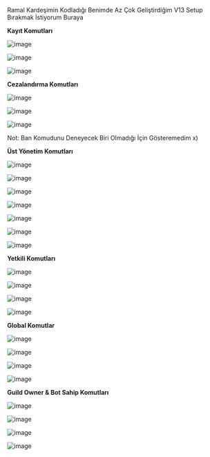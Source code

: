 Ramal Kardeşimin Kodladığı Benimde Az Çok Geliştirdiğim V13 Setup Bırakmak İstiyorum Buraya

__Kayıt Komutları__

![image](https://user-images.githubusercontent.com/121359424/220183934-64319155-a54f-4c0a-934f-27e405fa95ec.png)

![image](https://user-images.githubusercontent.com/121359424/220183957-255c53c7-314a-4c7c-9234-07c176289e3d.png)

![image](https://user-images.githubusercontent.com/121359424/220183977-925e4b7f-289d-46da-95e8-a1d163938423.png)

__Cezalandırma Komutları__

![image](https://user-images.githubusercontent.com/121359424/220184047-ff852373-d976-4bc6-95d6-4548f463f58f.png)

![image](https://user-images.githubusercontent.com/121359424/220184069-8c8e3a38-45d6-4469-90e8-e462a8af0106.png)

![image](https://user-images.githubusercontent.com/121359424/220184115-8db07e1f-4c15-4c15-b405-cb60ceb35010.png)

Not: Ban Komudunu Deneyecek Biri Olmadığı İçin Gösteremedim x)

__Üst Yönetim Komutları__

![image](https://user-images.githubusercontent.com/121359424/220184270-4eed0fc2-c2f1-4084-9685-169ce02fe5b7.png)

![image](https://user-images.githubusercontent.com/121359424/220184293-8dca6017-b987-48e5-8fb9-f1aeca7f2ba0.png)

![image](https://user-images.githubusercontent.com/121359424/221370842-c0d1fafd-53d1-48d7-a2f4-f436f69b1bf1.png)

![image](https://user-images.githubusercontent.com/121359424/220184369-bae5ce07-a8e7-4c8a-b5c1-38a1bbc62dad.png)

![image](https://user-images.githubusercontent.com/121359424/220184441-5473a488-c323-4c21-9a57-102e049af7a5.png)

![image](https://user-images.githubusercontent.com/121359424/220184520-f082a925-4ef4-42ec-844c-741d26c2a8d8.png)

![image](https://user-images.githubusercontent.com/121359424/221370861-a81e37a3-1733-488f-bb7c-be19114298c8.png)

__Yetkili Komutları__

![image](https://user-images.githubusercontent.com/121359424/220184617-29dd647e-f836-48c0-9e23-b5dda289115a.png)

![image](https://user-images.githubusercontent.com/121359424/220184651-9e6a9bd0-6c8c-4f6c-8513-ae37def11c01.png)

![image](https://user-images.githubusercontent.com/121359424/220184682-107f5b63-9f7e-491a-a683-5595d5bcc7a9.png)

![image](https://user-images.githubusercontent.com/121359424/220184843-30a3a2a5-027f-499c-b596-481f2800606b.png)

__Global Komutlar__

![image](https://user-images.githubusercontent.com/121359424/220184971-855d256a-83c6-4e2c-b84a-0032b788b98f.png)

![image](https://user-images.githubusercontent.com/121359424/220185068-6de73139-90b3-4cea-8699-e2db25b96e9c.png)

![image](https://user-images.githubusercontent.com/121359424/220185116-e2261c34-6842-4914-9e38-8aa2430c9dd0.png)

![image](https://user-images.githubusercontent.com/121359424/220185152-dc6c1e1a-5f79-4c61-b452-88896d7f96fa.png)

__Guild Owner & Bot Sahip Komutları__

![image](https://user-images.githubusercontent.com/121359424/220185259-8d1bf913-e7c7-4ae3-9c54-4f0d5b722488.png)

![image](https://user-images.githubusercontent.com/121359424/220185291-ad34ccb1-1deb-4247-8cb2-f83fdeab9aa7.png)

![image](https://user-images.githubusercontent.com/121359424/220185357-543486f6-2ec5-471b-873c-2f6dc13da663.png)

![image](https://user-images.githubusercontent.com/121359424/220185454-909e1501-a1a7-427c-bf6e-2d18360ce2db.png)

